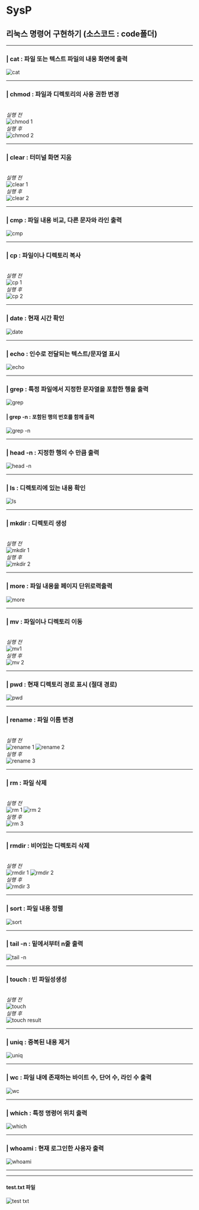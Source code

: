 # SysP
## 리눅스 명령어 구현하기 (소스코드 : code폴더)

* * *
### | cat : 파일 또는 텍스트 파일의 내용 화면에 출력

![cat](https://github.com/GoTaeH/SysP/assets/119926336/adc92946-c022-4790-bdf5-e794e84f6a5a)

* * *
### | chmod : 파일과 디렉토리의 사용 권한 변경
<br> *실행 전* <br>
![chmod 1](https://github.com/GoTaeH/SysP/assets/119926336/14bb2457-d1ff-4bf2-b884-f79c65f53b0a) 
<br> *실행 후* <br>
![chmod 2](https://github.com/GoTaeH/SysP/assets/119926336/d1881e0f-c7b5-49d5-a7d8-27bd3b134507)

* * *
### | clear : 터미널 화면 지움
<br> *실행 전* <br>
![clear 1](https://github.com/GoTaeH/SysP/assets/119926336/55ee9c6e-32a1-4839-b68a-0e077e4420c1)
<br> *실행 후* <br>
![clear 2](https://github.com/GoTaeH/SysP/assets/119926336/c5b2cbe7-ffb2-452d-b4e5-07beadb9af65)

* * *
### | cmp : 파일 내용 비교, 다른 문자와 라인 출력
![cmp](https://github.com/GoTaeH/SysP/assets/119926336/1181a64c-1b03-4db6-9403-441cac1c283f)

* * *
### | cp : 파일이나 디렉토리 복사
<br> *실행 전* <br>
![cp 1](https://github.com/GoTaeH/SysP/assets/119926336/28fed1c4-ecd0-4cd7-af22-b7ec42d34c66)
<br> *실행 후* <br>
![cp 2](https://github.com/GoTaeH/SysP/assets/119926336/96846e00-5e2a-4c36-9776-2c3550e0a726)

* * *
### | date : 현재 시간 확인
![date](https://github.com/GoTaeH/SysP/assets/119926336/f70ad7b2-4df0-4170-83cf-075e252ccc77)

* * *
### | echo : 인수로 전달되는 텍스트/문자열 표시
![echo](https://github.com/GoTaeH/SysP/assets/119926336/2e6a46f4-be23-4e40-a485-790a166279e2)

* * *
### | grep : 특정 파일에서 지정한 문자열을 포함한 행을 출력
![grep](https://github.com/GoTaeH/SysP/assets/119926336/8326d929-348a-48b0-9990-6d5018b699c6)

#### | grep -n : 포함된 행의 번호를 함께 출력
![grep -n](https://github.com/GoTaeH/SysP/assets/119926336/85843593-8a35-4838-b79c-7e8c31635d67)

* * *
### | head -n : 지정한 행의 수 만큼 출력
![head -n](https://github.com/GoTaeH/SysP/assets/119926336/2ca22fd0-ebd8-4df0-88ec-8139069df1bb)

* * *
### | ls : 디렉토리에 있는 내용 확인
![ls](https://github.com/GoTaeH/SysP/assets/119926336/82d767f3-6269-4023-bce4-0087b7f671cf)

* * *
### | mkdir : 디렉토리 생성
<br> *실행 전* <br>
![mkdir 1](https://github.com/GoTaeH/SysP/assets/119926336/d3c16871-6e4e-4bd2-bfa3-43882861fbf2)
<br> *실행 후* <br>
![mkdir 2](https://github.com/GoTaeH/SysP/assets/119926336/418e7358-601b-4d10-af7b-bb27cdda1e12)

* * *
### | more : 파일 내용을 페이지 단위로력출력
![more](https://github.com/GoTaeH/SysP/assets/119926336/e1820654-682d-4ab1-8cc6-7bf7766ae861)

* * *
### | mv : 파일이나 디렉토리 이동
<br> *실행 전* <br>
![mv1](https://github.com/GoTaeH/SysP/assets/119926336/c1b05997-22c7-4bcc-ab18-74b19884cb38)
<br> *실행 후* <br>
![mv 2](https://github.com/GoTaeH/SysP/assets/119926336/fbfb9009-2cd9-4f69-99a4-f386e14aabd4)

* * *
### | pwd : 현재 디렉토리 경로 표시 (절대 경로)
![pwd](https://github.com/GoTaeH/SysP/assets/119926336/3889c1ee-73ee-4226-a7f0-869871feefea)

* * *
### | rename : 파일 이름 변경
<br> *실행 전* <br>
![rename 1](https://github.com/GoTaeH/SysP/assets/119926336/ad431f96-46bc-4668-8f7e-4d8127589536)
![rename 2](https://github.com/GoTaeH/SysP/assets/119926336/c2f0842d-61fe-499b-8a48-899d12e923bf)
<br> *실행 후* <br>
![rename 3](https://github.com/GoTaeH/SysP/assets/119926336/14165d4f-4424-4c4a-b3cd-f4428de20707)

* * *
### | rm : 파일 삭제
<br> *실행 전* <br>
![rm 1](https://github.com/GoTaeH/SysP/assets/119926336/ca96d948-f621-4854-a99e-f38f05c14cf0)
![rm 2](https://github.com/GoTaeH/SysP/assets/119926336/61a00920-74e9-4696-b926-ed0510a01c98)
<br> *실행 후* <br>
![rm 3](https://github.com/GoTaeH/SysP/assets/119926336/30036d6e-89ce-479f-ab7d-d2edf21ea0ab)

* * *
### | rmdir : 비어있는 디렉토리 삭제
<br> *실행 전* <br>
![rmdir 1](https://github.com/GoTaeH/SysP/assets/119926336/1254786c-5b18-4af7-9a36-141982d887b1)
![rmdir 2](https://github.com/GoTaeH/SysP/assets/119926336/0e494e0f-c76b-4913-912e-1a755e4c4747)
<br> *실행 후* <br>
![rmdir 3](https://github.com/GoTaeH/SysP/assets/119926336/933e592f-7c91-4943-a0e9-5f11ae653d69)

* * *
### | sort : 파일 내용 정렬
![sort](https://github.com/GoTaeH/SysP/assets/119926336/714a592b-92e6-4093-a523-e5a72de7b0bb)

* * *
### | tail -n : 밑에서부터 n줄 출력
![tail -n](https://github.com/GoTaeH/SysP/assets/119926336/3ac0492f-eedf-4652-b754-e4fb180e50d8)

* * *
### | touch : 빈 파일성생성
<br> *실행 전* <br>
![touch](https://github.com/GoTaeH/SysP/assets/119926336/36e4af9d-95b3-45fb-b8d8-0021f193923b)
<br> *실행 후* <br>
![touch result](https://github.com/GoTaeH/SysP/assets/119926336/84cf0364-4fda-4bb3-816b-caca72a43c57)

* * *
### | uniq : 중복된 내용 제거
![uniq](https://github.com/GoTaeH/SysP/assets/119926336/4397571d-d7e2-4520-8595-aef0eb9270f2)

* * *
### | wc : 파일 내에 존재하는 바이트 수, 단어 수, 라인 수 출력
![wc](https://github.com/GoTaeH/SysP/assets/119926336/4b641e41-8ff1-42b0-93ba-78d76e57cd52)

* * *
### | which : 특정 명령어 위치 출력
![which](https://github.com/GoTaeH/SysP/assets/119926336/6e6a97fb-be92-48ea-bf93-b1714640017e)

* * *
### | whoami : 현재 로그인한 사용자 출력
![whoami](https://github.com/GoTaeH/SysP/assets/119926336/31bc936d-418c-42bc-8d1e-f570c284d2dc)

* * *
* * *
#### test.txt 파일
![test txt](https://github.com/GoTaeH/SysP/assets/119926336/3d2c6f3a-5aae-4448-8954-61a3887743d3)
